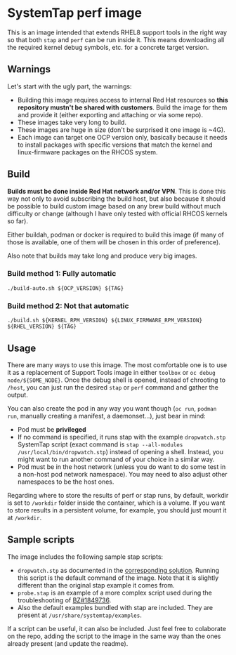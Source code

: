 # SystemTap perf image

This is an image intended that extends RHEL8 support tools in the right way so that both `stap` and `perf` can be run inside it. This means downloading all the required kernel debug symbols, etc. for a concrete target version.

## Warnings

Let's start with the ugly part, the warnings:
- Building this image requires access to internal Red Hat resources so **this repository mustn't be shared with customers**. Build the image for them and provide it (either exporting and attaching or via some repo).
- These images take very long to build.
- These images are huge in size (don't be surprised it one image is ~4G).
- Each image can target one OCP version only, basically because it needs to install packages with specific versions that match the kernel and linux-firmware packages on the RHCOS system.

## Build

**Builds must be done inside Red Hat network and/or VPN**. This is done this way not only to avoid subscribing the build host, but also because it should be possible to build custom image based on any brew build without much difficulty or change (although I have only tested with official RHCOS kernels so far).

Either buildah, podman or docker is required to build this image (if many of those is available, one of them will be chosen in this order of preference).

Also note that builds may take long and produce very big images.

### Build method 1: Fully automatic

```
./build-auto.sh ${OCP_VERSION} ${TAG}
```

### Build method 2: Not that automatic

```
./build.sh ${KERNEL_RPM_VERSION} ${LINUX_FIRMWARE_RPM_VERSION} ${RHEL_VERSION} ${TAG}
```

## Usage

There are many ways to use this image. The most comfortable one is to use it as a replacement of Support Tools image in either `toolbox` or `oc debug node/${SOME_NODE}`. Once the debug shell is opened, instead of chrooting to `/host`, you can just run the desired `stap` or `perf` command and gather the output.

You can also create the pod in any way you want though (`oc run`, `podman run`, manually creating a manifest, a daemonset...), just bear in mind:
- Pod must be **privileged**
- If no command is specified, it runs stap with the example `dropwatch.stp` SystemTap script (exact command is `stap --all-modules /usr/local/bin/dropwatch.stp`) instead of opening a shell. Instead, you might want to run another command of your choice in a similar way.
- Pod must be in the host network (unless you do want to do some test in a non-host pod network namespace). You may need to also adjust other namespaces to be the host ones.

Regarding where to store the results of perf or stap runs, by default, workdir is set to `/workdir` folder inside the container, which is a volume. If you want to store results in a persistent volume, for example, you should just mount it at `/workdir`.

## Sample scripts

The image includes the following sample stap scripts:
- `dropwatch.stp` as documented in the [corresponding solution](https://access.redhat.com/solutions/2194511). Running this script is the default command of the image. Note that it is slightly different than the original stap example it comes from.
- `probe.stap` is an example of a more complex script used during the troubleshooting of [BZ#1849736](https://bugzilla.redhat.com/show_bug.cgi?id=1849736).
- Also the default examples bundled with stap are included. They are present at `/usr/share/systemtap/examples`.

If a script can be useful, it can also be included. Just feel free to colaborate on the repo, adding the script to the image in the same way than the ones already present (and update the readme).